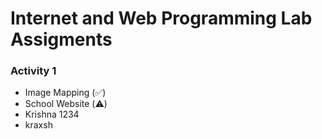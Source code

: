# Internet and Web Programming Lab Assigments

### Activity 1
- Image Mapping (✅)
- School Website (⚠️)
- Krishna 1234
- kraxsh


